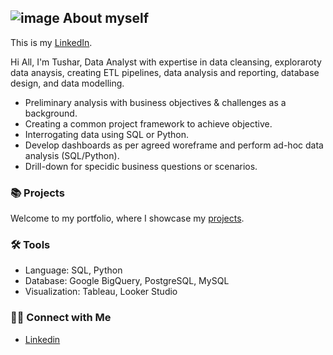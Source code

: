 ## ![image](https://github.com/tusharkumarsaxena/tusharkumarsaxena/assets/7361426/5f806898-22a6-4f12-af31-e25591a5d184)  About myself

This is my [LinkedIn](https://www.linkedin.com/in/tushar-saxena-5b189b12/).


Hi All, I'm Tushar, Data Analyst with expertise in data cleansing, exploraroty data anaysis, creating ETL pipelines, data analysis and reporting, database design, and data modelling. 

- Preliminary analysis with business objectives & challenges as a background.
- Creating a common project framework to achieve objective.
- Interrogating data using SQL or Python.
- Develop dashboards as per agreed woreframe and perform ad-hoc data analysis (SQL/Python).
- Drill-down for specidic business questions or scenarios.

### 📚 Projects

Welcome to my portfolio, where I showcase my [projects](https://github.com/tusharkumarsaxena/data_portfolio/main/README.md).

### 🛠️ Tools

- Language: SQL, Python
- Database: Google BigQuery, PostgreSQL, MySQL
- Visualization: Tableau, Looker Studio

### 👋🏻 Connect with Me

- [Linkedin](https://www.linkedin.com/in/tushar-saxena-5b189b12/)
